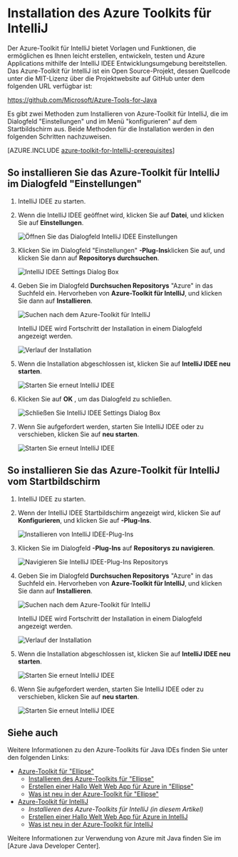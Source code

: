 <properties
    pageTitle="Installieren des Azure-Toolkits für IntelliJ | Microsoft Azure"
    description="Informationen Sie zum Installieren des Azure-Toolkit für die IntelliJ IDEE."
    services=""
    documentationCenter="java"
    authors="rmcmurray"
    manager="wpickett"
    editor=""/>

<tags
    ms.service="multiple"
    ms.workload="na"
    ms.tgt_pltfrm="multiple"
    ms.devlang="Java"
    ms.topic="article"
    ms.date="08/11/2016" 
    ms.author="robmcm"/>

# <a name="installing-the-azure-toolkit-for-intellij"></a>Installation des Azure Toolkits für IntelliJ

Der Azure-Toolkit für IntelliJ bietet Vorlagen und Funktionen, die ermöglichen es Ihnen leicht erstellen, entwickeln, testen und Azure Applications mithilfe der IntelliJ IDEE Entwicklungsumgebung bereitstellen. Das Azure-Toolkit für IntelliJ ist ein Open Source-Projekt, dessen Quellcode unter die MIT-Lizenz über die Projektwebsite auf GitHub unter dem folgenden URL verfügbar ist:

<https://github.com/Microsoft/Azure-Tools-for-Java>

Es gibt zwei Methoden zum Installieren von Azure-Toolkit für IntelliJ, die im Dialogfeld "Einstellungen" und im Menü "konfigurieren" auf dem Startbildschirm aus. Beide Methoden für die Installation werden in den folgenden Schritten nachzuweisen.

[AZURE.INCLUDE [azure-toolkit-for-IntelliJ-prerequisites](../includes/azure-toolkit-for-intellij-prerequisites.md)]

## <a name="to-install-the-azure-toolkit-for-intellij-from-the-settings-dialog-box"></a>So installieren Sie das Azure-Toolkit für IntelliJ im Dialogfeld "Einstellungen"

1. IntelliJ IDEE zu starten.

1. Wenn die IntelliJ IDEE geöffnet wird, klicken Sie auf **Datei**, und klicken Sie auf **Einstellungen**.

    ![Öffnen Sie das Dialogfeld IntelliJ IDEE Einstellungen][01a]

1. Klicken Sie im Dialogfeld "Einstellungen" **-Plug-Ins**klicken Sie auf, und klicken Sie dann auf **Repositorys durchsuchen**.

    ![IntelliJ IDEE Settings Dialog Box][02a]

1. Geben Sie im Dialogfeld **Durchsuchen Repositorys** "Azure" in das Suchfeld ein. Hervorheben von **Azure-Toolkit für IntelliJ**, und klicken Sie dann auf **Installieren**.

    ![Suchen nach dem Azure-Toolkit für IntelliJ][03]

    IntelliJ IDEE wird Fortschritt der Installation in einem Dialogfeld angezeigt werden.

    ![Verlauf der Installation][04]

1. Wenn die Installation abgeschlossen ist, klicken Sie auf **IntelliJ IDEE neu starten**.

    ![Starten Sie erneut IntelliJ IDEE][05]

1. Klicken Sie auf **OK** , um das Dialogfeld zu schließen.

    ![Schließen Sie IntelliJ IDEE Settings Dialog Box][06]

1. Wenn Sie aufgefordert werden, starten Sie IntelliJ IDEE oder zu verschieben, klicken Sie auf **neu starten**.

    ![Starten Sie erneut IntelliJ IDEE][07]

## <a name="to-install-the-azure-toolkit-for-intellij-from-the-start-screen"></a>So installieren Sie das Azure-Toolkit für IntelliJ vom Startbildschirm

1. IntelliJ IDEE zu starten.

1. Wenn der IntelliJ IDEE Startbildschirm angezeigt wird, klicken Sie auf **Konfigurieren**, und klicken Sie auf **-Plug-Ins**.

    ![Installieren von IntelliJ IDEE-Plug-Ins][01b]

1. Klicken Sie im Dialogfeld **-Plug-Ins** auf **Repositorys zu navigieren**.

    ![Navigieren Sie IntelliJ IDEE-Plug-Ins Repositorys][02b]

1. Geben Sie im Dialogfeld **Durchsuchen Repositorys** "Azure" in das Suchfeld ein. Hervorheben von **Azure-Toolkit für IntelliJ**, und klicken Sie dann auf **Installieren**.

    ![Suchen nach dem Azure-Toolkit für IntelliJ][03]

    IntelliJ IDEE wird Fortschritt der Installation in einem Dialogfeld angezeigt werden.

    ![Verlauf der Installation][04]

1. Wenn die Installation abgeschlossen ist, klicken Sie auf **IntelliJ IDEE neu starten**.

    ![Starten Sie erneut IntelliJ IDEE][05]

1. Wenn Sie aufgefordert werden, starten Sie IntelliJ IDEE oder zu verschieben, klicken Sie auf **neu starten**.

    ![Starten Sie erneut IntelliJ IDEE][07]

## <a name="see-also"></a>Siehe auch

Weitere Informationen zu den Azure-Toolkits für Java IDEs finden Sie unter den folgenden Links:

- [Azure-Toolkit für "Ellipse"]
  - [Installieren des Azure-Toolkits für "Ellipse"]
  - [Erstellen einer Hallo Welt Web App für Azure in "Ellipse"]
  - [Was ist neu in der Azure-Toolkit für "Ellipse"]
- [Azure-Toolkit für IntelliJ]
  - *Installieren des Azure-Toolkits für IntelliJ (in diesem Artikel)*
  - [Erstellen einer Hallo Welt Web App für Azure in IntelliJ]
  - [Was ist neu in der Azure-Toolkit für IntelliJ]

Weitere Informationen zur Verwendung von Azure mit Java finden Sie im [Azure Java Developer Center].

<!-- URL List -->

[Azure-Toolkit für "Ellipse"]: ./azure-toolkit-for-eclipse.md
[Azure-Toolkit für IntelliJ]: ./azure-toolkit-for-intellij.md
[Erstellen einer Hallo Welt Web App für Azure in "Ellipse"]: ./app-service-web/app-service-web-eclipse-create-hello-world-web-app.md
[Erstellen einer Hallo Welt Web App für Azure in IntelliJ]: ./app-service-web/app-service-web-intellij-create-hello-world-web-app.md
[Installieren des Azure-Toolkits für "Ellipse"]: ./azure-toolkit-for-eclipse-installation.md
[Installing the Azure Toolkit for IntelliJ]: ./azure-toolkit-for-intellij-installation.md
[Was ist neu in der Azure-Toolkit für "Ellipse"]: ./azure-toolkit-for-eclipse-whats-new.md
[Was ist neu in der Azure-Toolkit für IntelliJ]: ./azure-toolkit-for-intellij-whats-new.md

[Azure Java-Entwicklercenter]: https://azure.microsoft.com/develop/java/

<!-- IMG List -->

[01a]: ./media/azure-toolkit-for-intellij-installation/01-intellij-file-settings.png
[01b]: ./media/azure-toolkit-for-intellij-installation/01-intellij-configure-dropdown.png
[02a]: ./media/azure-toolkit-for-intellij-installation/02-intellij-settings-dialog.png
[02b]: ./media/azure-toolkit-for-intellij-installation/02-intellij-plugins-dialog.png
[03]: ./media/azure-toolkit-for-intellij-installation/03-intellij-browse-repositories.png
[04]: ./media/azure-toolkit-for-intellij-installation/04-install-progress.png
[05]: ./media/azure-toolkit-for-intellij-installation/05-restart-intellij.png
[06]: ./media/azure-toolkit-for-intellij-installation/06-intellij-settings-dialog.png
[07]: ./media/azure-toolkit-for-intellij-installation/07-restart-intellij.png
